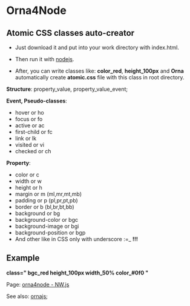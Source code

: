 # Orna4Node

Atomic CSS classes auto-creator
-------------

 - Just download it and put into your work directory with index.html.

 - Then run it with [nodejs](https://nodejs.org).

 - After, you can write classes like: **color_red**, **height_100px** and **Orna** automatically create **atomic.css** file with this class in root directory.


**Structure**: property_value, property_value_event;

**Event, Pseudo-classes**: 
   
   *  hover or ho
   *  focus or fo
   *  active or ac
   *  first-child or fc
   *  link or lk
   *  visited or vi
   *  checked or ch

**Property**: 

  -  color or c 
  -  width or w
  -  height or h
  -  margin or m (ml,mr,mt,mb)
  -  padding or p (pl,pr,pt,pb)
  -  border or b (bl,br,bt,bb)
  -  background or bg
  -  background-color or bgc
  -  background-image or bgi
  -  background-position or bgp
  -  And other like in CSS only with underscore :=_ **!!!**

Example
--------

**class=" bgc_red height_100px width_50% color_#0f0 "**

Page: [orna4node - NW.js](http://ornaorg.github.io/Orna4Node.html)

See also: [ornajs](http://ornaorg.github.io);